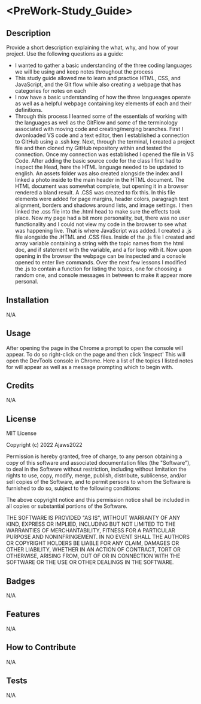# <PreWork-Study_Guide>

## Description

Provide a short description explaining the what, why, and how of your project. Use the following questions as a guide:

- I wanted to gather a basic understanding of the three coding languages we will be using and keep notes throughout the process
- This study guide allowed me to learn and practice HTML, CSS, and JavaScript, and the Git flow while also creating a webpage
    that has categories for notes on each
- I now have a basic understanding of how the three langueages operate as well as a helpful webpage containing key elements of each
    and their definitions.
- Through this process I learned some of the essentials of working with the languages as well as the GitFlow and some of the terminology 
    associated with moving code and creating/merging branches. First I dwonloaded VS code and a text editor, then I established a connection to GitHub using a .ssh key. Next, through the terminal, I created a project file and then cloned my GitHub repository within and tested the connection. Once my connection was established I opened the file in VS Code. After adding the basic source code for the class I first had to inspect the Head, here the HTML language needed to be updated to english. An assets folder was also created alongside the index and I linked a photo inside to the main header in the HTML document. The HTML document was somewhat complete, but opening it in a browser rendered a bland result. A .CSS was created to fix this. In this file elements were added for page margins, header colors, paragragh text alignment, borders and shadows around lists, and image settings. I then linked the .css file into the .html head to make sure the effects took place. Now my page had a bit more personality, but, there was no user functionality and I could not view my code in the browser to see what was happening live. That is where JavaScript was added. I created a .js file alongside the .HTML and .CSS files. Inside of the .js file I created and array variable containing a string with the topic names from the html doc, and if statement with the variable, and a for loop with it. Now upon opening in the browser the webpage can be inspected and a console opened to enter live commands. Over the next few lessons I modified the .js to contain a function for listing the topics, one for choosing a random one, and console messages in between to make it appear more personal.
    



## Installation

N/A

## Usage

After opening the page in the Chrome a prompt to open the console will appear. To do so right-click on the page and then click 'inspect'
This will open the DevTools console in Chrome. Here a list of the topics I listed notes for will appear as well as a message prompting which to begin with.



## Credits

N/A

## License

MIT License

Copyright (c) 2022 Ajaws2022

Permission is hereby granted, free of charge, to any person obtaining a copy
of this software and associated documentation files (the "Software"), to deal
in the Software without restriction, including without limitation the rights
to use, copy, modify, merge, publish, distribute, sublicense, and/or sell
copies of the Software, and to permit persons to whom the Software is
furnished to do so, subject to the following conditions:

The above copyright notice and this permission notice shall be included in all
copies or substantial portions of the Software.

THE SOFTWARE IS PROVIDED "AS IS", WITHOUT WARRANTY OF ANY KIND, EXPRESS OR
IMPLIED, INCLUDING BUT NOT LIMITED TO THE WARRANTIES OF MERCHANTABILITY,
FITNESS FOR A PARTICULAR PURPOSE AND NONINFRINGEMENT. IN NO EVENT SHALL THE
AUTHORS OR COPYRIGHT HOLDERS BE LIABLE FOR ANY CLAIM, DAMAGES OR OTHER
LIABILITY, WHETHER IN AN ACTION OF CONTRACT, TORT OR OTHERWISE, ARISING FROM,
OUT OF OR IN CONNECTION WITH THE SOFTWARE OR THE USE OR OTHER DEALINGS IN THE
SOFTWARE.

## Badges

N/A

## Features

N/A

## How to Contribute

N/A

## Tests

N/A